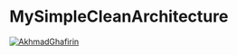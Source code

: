 # MySimpleCleanArchitecture
[![AkhmadGhafirin](https://circleci.com/gh/AkhmadGhafirin/MySimpleCleanArchitecture.svg?style=svg)](https://circleci.com/gh/AkhmadGhafirin/MySimpleCleanArchitecture)